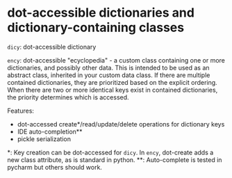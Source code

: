 # dot-accessible dictionaries and dictionary-containing classes

`dicy`: dot-accessible dictionary

`ency`: dot-accessible "ecyclopedia" - a custom class containing one or more dictionaries, and possibly other data. 
This is intended to be used as an abstract class, inherited in your custom data class. 
If there are multiple contained dictionaries, they are prioritized based on the explicit ordering. When there are two or more identical keys exist in contained dictionaries, the priority determines which is accessed.

Features:
- dot-accessed create*/read/update/delete operations for dictionary keys
- IDE auto-completion**
- pickle serialization

*: Key creation can be dot-accessed for `dicy`. In `ency`, dot-create adds a new class attribute, as is standard in python. 
**: Auto-complete is tested in pycharm but others should work.
